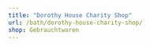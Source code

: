 ```yaml
---
title: "Dorothy House Charity Shop"
url: /bath/dorothy-house-charity-shop/
shop: Gebrauchtwaren
---
```

